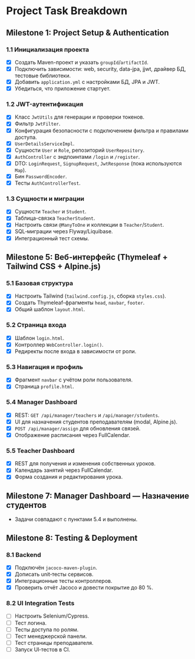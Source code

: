 # Project Task Breakdown

## Milestone 1: Project Setup & Authentication

### 1.1 Инициализация проекта
- [x] Создать Maven-проект и указать `groupId`/`artifactId`.
- [x] Подключить зависимости: web, security, data-jpa, jjwt, драйвер БД, тестовые библиотеки.
- [x] Добавить `application.yml` с настройками БД, JPA и JWT.
- [x] Убедиться, что приложение стартует.

### 1.2 JWT-аутентификация
- [x] Класс `JwtUtils` для генерации и проверки токенов.
- [x] Фильтр `JwtFilter`.
- [x] Конфигурация безопасности с подключением фильтра и правилами доступа.
- [x] `UserDetailsServiceImpl`.
- [x] Сущности `User` и `Role`, репозиторий `UserRepository`.
- [x] `AuthController` с эндпоинтами `/login` и `/register`.
- [x] DTO: `LoginRequest`, `SignupRequest`, `JwtResponse` (пока используются `Map`).
- [x] Бин `PasswordEncoder`.
- [x] Тесты `AuthControllerTest`.

### 1.3 Сущности и миграции
- [x] Сущности `Teacher` и `Student`.
- [x] Таблица-связка `TeacherStudent`.
- [x] Настроить связи `@ManyToOne` и коллекции в `Teacher`/`Student`.
- [x] SQL‑миграции через Flyway/Liquibase.
- [x] Интеграционный тест схемы.

## Milestone 5: Веб-интерфейс (Thymeleaf + Tailwind CSS + Alpine.js)

### 5.1 Базовая структура
- [x] Настроить Tailwind (`tailwind.config.js`, сборка `styles.css`).
- [x] Создать Thymeleaf-фрагменты `head`, `navbar`, `footer`.
- [x] Общий шаблон `layout.html`.

### 5.2 Страница входа
- [x] Шаблон `login.html`.
- [x] Контроллер `WebController.login()`.
- [x] Редиректы после входа в зависимости от роли.

### 5.3 Навигация и профиль
- [x] Фрагмент `navbar` с учётом роли пользователя.
- [x] Страница `profile.html`.

### 5.4 Manager Dashboard
- [x] REST: `GET /api/manager/teachers` и `/api/manager/students`.
- [x] UI для назначения студентов преподавателям (modal, Alpine.js).
- [x] `POST /api/manager/assign` для обновления связей.
- [x] Отображение расписания через FullCalendar.

### 5.5 Teacher Dashboard
- [x] REST для получения и изменения собственных уроков.
- [x] Календарь занятий через FullCalendar.
- [x] Форма создания и редактирования урока.

## Milestone 7: Manager Dashboard — Назначение студентов
- Задачи совпадают с пунктами 5.4 и выполнены.

## Milestone 8: Testing & Deployment

### 8.1 Backend
- [x] Подключён `jacoco-maven-plugin`.
- [x] Дописать unit‑тесты сервисов.
- [x] Интеграционные тесты контроллеров.
- [x] Проверить отчёт Jacoco и довести покрытие до 80 %.

### 8.2 UI Integration Tests
- [ ] Настроить Selenium/Cypress.
- [ ] Тест логина.
- [ ] Тесты доступа по ролям.
- [ ] Тест менеджерской панели.
- [ ] Тест страницы преподавателя.
- [ ] Запуск UI‑тестов в CI.
